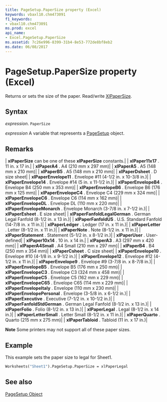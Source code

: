 ```yaml
---
title: PageSetup.PaperSize property (Excel)
keywords: vbaxl10.chm473091
f1_keywords:
- vbaxl10.chm473091
ms.prod: excel
api_name:
- Excel.PageSetup.PaperSize
ms.assetid: 7c26e996-8399-31b4-8e53-772de8bf8eb2
ms.date: 06/08/2017
---
```



# PageSetup.PaperSize property (Excel)

Returns or sets the size of the paper. Read/write [XlPaperSize](Excel.XlPaperSize.md).


## Syntax

 _expression_. `PaperSize`

 _expression_ A variable that represents a [PageSetup](Excel.PageSetup.md) object.


## Remarks



| **xlPaperSize** can be one of these **xlPaperSize** constants.|
| **xlPaper11x17** . 11 in. x 17 in.|
| **xlPaperA4** . A4 (210 mm x 297 mm)|
| **xlPaperA5** . A5 (148 mm x 210 mm)|
| **xlPaperB5** . A5 (148 mm x 210 mm)|
| **xlPaperDsheet** . D size sheet|
| **xlPaperEnvelope11** . Envelope #11 (4-1/2 in. x 10-3/8 in.)|
| **xlPaperEnvelope14** . Envelope #14 (5 in. x 11-1/2 in.)|
| **xlPaperEnvelopeB4** . Envelope B4 (250 mm x 353 mm)|
| **xlPaperEnvelopeB6** . Envelope B6 (176 mm x 125 mm)|
| **xlPaperEnvelopeC4** . Envelope C4 (229 mm x 324 mm)|
| **xlPaperEnvelopeC6** . Envelope C6 (114 mm x 162 mm)|
| **xlPaperEnvelopeDL** . Envelope DL (110 mm x 220 mm)|
| **xlPaperEnvelopeMonarch** . Envelope Monarch (3-7/8 in. x 7-1/2 in.)|
| **xlPaperEsheet** . E size sheet|
| **xlPaperFanfoldLegalGerman** . German Legal Fanfold (8-1/2 in. x 13 in.)|
| **xlPaperFanfoldUS** . U.S. Standard Fanfold (14-7/8 in. x 11 in.)|
| **xlPaperLedger** . Ledger (17 in. x 11 in.)|
| **xlPaperLetter** . Letter (8-1/2 in. x 11 in.)|
| **xlPaperNote** . Note (8-1/2 in. x 11 in.)|
| **xlPaperStatement** . Statement (5-1/2 in. x 8-1/2 in.)|
| **xlPaperUser** . User-defined|
| **xlPaper10x14** . 10 in. x 14 in.|
| **xlPaperA3** . A3 (297 mm x 420 mm)|
| **xlPaperA4Small** . A4 Small (210 mm x 297 mm)|
| **xlPaperB4** . B4 (250 mm x 354 mm)|
| **xlPaperCsheet** . C size sheet|
| **xlPaperEnvelope10** . Envelope #10 (4-1/8 in. x 9-1/2 in.)|
| **xlPaperEnvelope12** . Envelope #12 (4-1/2 in. x 11 in.)|
| **xlPaperEnvelope9** . Envelope #9 (3-7/8 in. x 8-7/8 in.)|
| **xlPaperEnvelopeB5** . Envelope B5 (176 mm x 250 mm)|
| **xlPaperEnvelopeC3** . Envelope C3 (324 mm x 458 mm)|
| **xlPaperEnvelopeC5** . Envelope C5 (162 mm x 229 mm)|
| **xlPaperEnvelopeC65** . Envelope C65 (114 mm x 229 mm)|
| **xlPaperEnvelopeItaly** . Envelope (110 mm x 230 mm)|
| **xlPaperEnvelopePersonal** . Envelope (3-5/8 in. x 6-1/2 in.)|
| **xlPaperExecutive** . Executive (7-1/2 in. x 10-1/2 in.)|
| **xlPaperFanfoldStdGerman** . German Legal Fanfold (8-1/2 in. x 13 in.)|
| **xlPaperFolio** . Folio (8-1/2 in. x 13 in.)|
| **xlPaperLegal** . Legal (8-1/2 in. x 14 in.)|
| **xlPaperLetterSmall** . Letter Small (8-1/2 in. x 11 in.)|
| **xlPaperQuarto** . Quarto (215 mm x 275 mm)|
| **xlPaperTabloid** . Tabloid (11 in. x 17 in.)|

 **Note**  Some printers may not support all of these paper sizes.


## Example

This example sets the paper size to legal for Sheet1.


```vb
Worksheets("Sheet1").PageSetup.PaperSize = xlPaperLegal
```


## See also


[PageSetup Object](Excel.PageSetup.md)

